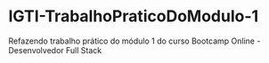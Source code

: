 # IGTI-TrabalhoPraticoDoModulo-1
Refazendo trabalho prático do módulo 1  do curso Bootcamp Online - Desenvolvedor Full Stack
